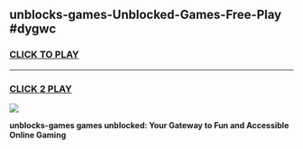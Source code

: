 
## unblocks-games-Unblocked-Games-Free-Play #dygwc
<h3>
<a href="https://us.freeplayer.one?title=unblocks-games&ref=9M">CLICK TO PLAY</a></h3>
<hr>

<h3>
<a href="https://us.freeplayer.one?title=unblocks-games&ref=9M">CLICK 2 PLAY</a>
  
</h3>

<a href="https://us.freeplayer.one?title=unblocks-games&ref=9M"><img src="https://clearcache.store/games.png"></a>


**unblocks-games games unblocked: Your Gateway to Fun and Accessible Online Gaming**
